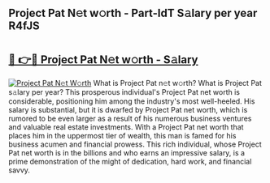 ## Project Pat N𝚎t w𝚘rth - Part-IdT S𝚊lary per year R4fJS

# <h2><a href="http://gc0ken.nevu.top/?p=Project+Pat">🔗 👉🔴 Project Pat N𝚎t w𝚘rth - S𝚊lary</a></h2>

[![Project Pat N𝚎t W𝚘rth](https://i.imgur.com/Oavwk0R.jpeg)](http://gc0ken.nevu.top/?p=Project+Pat)
What is Project Pat n𝚎t w𝚘rth? What is Project Pat s𝚊lary per year?
This prosperous individual's Project Pat net worth is considerable, positioning him among the industry's most well-heeled. His salary is substantial, but it is dwarfed by Project Pat net worth, which is rumored to be even larger as a result of his numerous business ventures and valuable real estate investments. With a Project Pat net worth that places him in the uppermost tier of wealth, this man is famed for his business acumen and financial prowess. This rich individual, whose Project Pat net worth is in the billions and who earns an impressive salary, is a prime demonstration of the might of dedication, hard work, and financial savvy.
